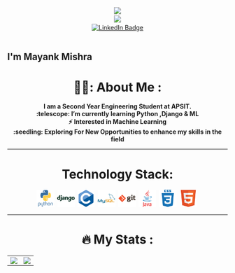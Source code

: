 <div align="center">
  <img src="https://github.com/Mayank-711/Mayank-711/assets/148845605/a08a5af5-f875-419f-a01d-d20c847f0899"/>
</div>
<div id="header" align="center">
  <img src="https://github.com/Mayank-711/Mayank-711/assets/148845605/4c102215-9457-4466-a7ee-d8848663cacc"width = "100"/>
</div>
<div id="badges"align="center">
  <a href="https://www.linkedin.com/in/mayank-mishra-6aa3971b4/">
    <img src="https://img.shields.io/badge/LinkedIn-blue?style=for-the-badge&logo=linkedin&logoColor=white" alt="LinkedIn Badge"/>
  </a>
</div>
<div id="badges"align="center">
<img src="https://komarev.com/ghpvc/?username=Mayank-711&style=flat-square&color=yellow" alt=""/>
</div>

## I'm Mayank Mishra  

<h1 align ="Center"> 👨‍💻: About Me : </h1>
<p align ="Center">
<b>I am a Second Year Engineering Student at APSIT.<b><br>
:telescope: I’m currently learning Python ,Django & ML  <br>
⚡ Interested in Machine Learning  <br>
:seedling: Exploring For New Opportunities to enhance my skills in the field<br>
</p>

---

<h1 align ="Center"> Technology Stack:</h1>
<div align="center">
  <img src="https://github.com/devicons/devicon/blob/master/icons/python/python-original-wordmark.svg" title="Python" alt="Python" width="40" height="40"/>&nbsp;
  <img src="https://github.com/devicons/devicon/blob/master/icons/django/django-plain-wordmark.svg" title="Django" alt="Django" width="40" height="40"/>&nbsp;
  <img src="https://github.com/devicons/devicon/blob/master/icons/c/c-original.svg" title="C" alt="C" width="40" height="40"/>&nbsp;
  <img src="https://github.com/devicons/devicon/blob/master/icons/mysql/mysql-original-wordmark.svg" title="MySQL"  alt="MySQL" width="40" height="40"/>&nbsp;
  <img src="https://github.com/devicons/devicon/blob/master/icons/git/git-original-wordmark.svg" title="Git"  alt="Git" width="40" height="40"/>&nbsp;
  <img src="https://github.com/devicons/devicon/blob/master/icons/java/java-original-wordmark.svg" title="Java" alt="Java" width="40" height="40"/>&nbsp;
  <img src="https://github.com/devicons/devicon/blob/master/icons/css3/css3-plain-wordmark.svg"  title="CSS3" alt="CSS" width="40" height="40"/>&nbsp;
  <img src="https://github.com/devicons/devicon/blob/master/icons/html5/html5-original.svg" title="HTML5" alt="HTML" width="40" height="40"/>&nbsp;
  
</div>

---

<h1 align ="Center"> 🔥 My Stats :</h1>


<table><tr><td valign="top" width="50%">

<img src="https://github-readme-stats.vercel.app/api?username=Mayank-711&show_icons=true&count_private=true&hide_border=true" align="left" style="width: 100%" />

</td><td valign="top" width="50%">

<img src="https://github-readme-stats.vercel.app/api/top-langs/?username=Mayank-711&hide_border=true&layout=compact" align="left" style="width: 100%" />

</td></tr></table>  

<br/>  
